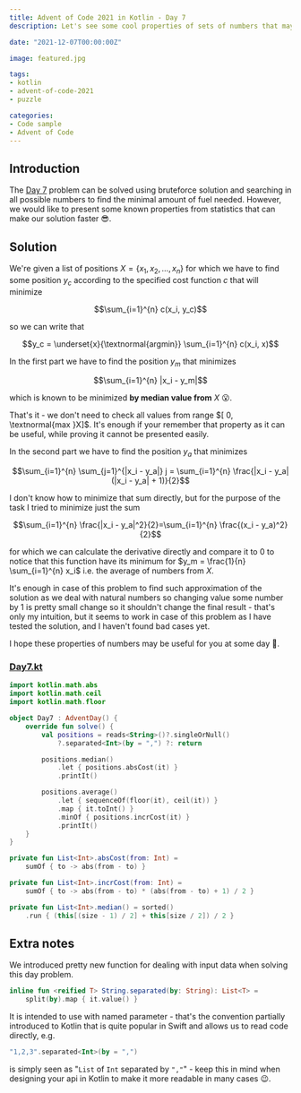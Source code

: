 ```yaml
---
title: Advent of Code 2021 in Kotlin - Day 7
description: Let's see some cool properties of sets of numbers that may be useful to increase performance of your algorithms.

date: "2021-12-07T00:00:00Z"

image: featured.jpg

tags:
- kotlin
- advent-of-code-2021
- puzzle

categories:
- Code sample
- Advent of Code
---
```


## Introduction

The [Day 7](https://adventofcode.com/2021/day/7) problem can be solved using bruteforce solution and searching
in all possible numbers to find the minimal amount of fuel needed. However, we would like to present some known
properties from statistics that can make our solution faster 😎.

## Solution

We're given a list of positions $X = \lbrace x_1, x_2, \ldots, x_n \rbrace$ for which we have to find some position $y_c$
according to the specified cost function $c$ that will minimize

$$\sum_{i=1}^{n} c(x_i, y_c)$$

so we can write that

$$y_c = \underset{x}{\textnormal{argmin}} \sum_{i=1}^{n} c(x_i, x)$$

In the first part we have to find the position $y_m$ that minimizes

$$\sum_{i=1}^{n} |x_i - y_m|$$

which is known to be minimized **by median value from** $X$ 😮.

That's it - we don't need to check all values from range $[ 0, \textnormal{max }X]$.
It's enough if your remember that property as it can be useful, while
proving it cannot be presented easily.

In the second part we have to find the position $y_a$ that minimizes

$$\sum_{i=1}^{n} \sum_{j=1}^{|x_i - y_a|} j = \sum_{i=1}^{n} \frac{|x_i - y_a| (|x_i - y_a| + 1)}{2}$$

I don't know how to minimize that sum directly, but for the purpose of the task I tried to minimize just the sum


$$\sum_{i=1}^{n} \frac{|x_i - y_a|^2}{2}=\sum_{i=1}^{n} \frac{(x_i - y_a)^2}{2}$$

for which we can calculate the derivative directly and compare it to $0$ to notice that this function
have its minimum for $y_m = \frac{1}{n} \sum_{i=1}^{n} x_i$ i.e.
the average of numbers from $X$.

It's enough in case of this problem to find such approximation of the solution
as we deal with natural numbers so changing value some number by $1$ is pretty small change so
it shouldn't change the final result - that's only my intuition, but it seems to work in case
of this problem as I have tested the solution, and I haven't found bad cases yet.

I hope these properties of numbers may be useful for you at some day 🤞.

### [Day7.kt](https://github.com/avan1235/advent-of-code-2021/blob/master/src/main/kotlin/Day7.kt)
```kotlin
import kotlin.math.abs
import kotlin.math.ceil
import kotlin.math.floor

object Day7 : AdventDay() {
    override fun solve() {
        val positions = reads<String>()?.singleOrNull()
            ?.separated<Int>(by = ",") ?: return

        positions.median()
            .let { positions.absCost(it) }
            .printIt()

        positions.average()
            .let { sequenceOf(floor(it), ceil(it)) }
            .map { it.toInt() }
            .minOf { positions.incrCost(it) }
            .printIt()
    }
}

private fun List<Int>.absCost(from: Int) =
    sumOf { to -> abs(from - to) }

private fun List<Int>.incrCost(from: Int) =
    sumOf { to -> abs(from - to) * (abs(from - to) + 1) / 2 }

private fun List<Int>.median() = sorted()
    .run { (this[(size - 1) / 2] + this[size / 2]) / 2 }
```

## Extra notes

We introduced pretty new function for dealing with input data when solving this day problem.
```kotlin
inline fun <reified T> String.separated(by: String): List<T> =
    split(by).map { it.value() }
```
It is intended to use with named parameter - that's the convention partially introduced to Kotlin
that is quite popular in Swift and allows us to read code directly, e.g.
```kotlin
"1,2,3".separated<Int>(by = ",")
```
is simply seen as "`List` of `Int` separated by `","`" - keep this in mind when designing your api
in Kotlin to make it more readable in many cases 😉.
